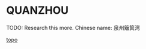 # QUANZHOU

TODO: Research this more.
Chinese name: 泉州簸箕湾

[topo](https://github.com/johncalvinroberts/johnny.sh/files/6004140/default.pdf)